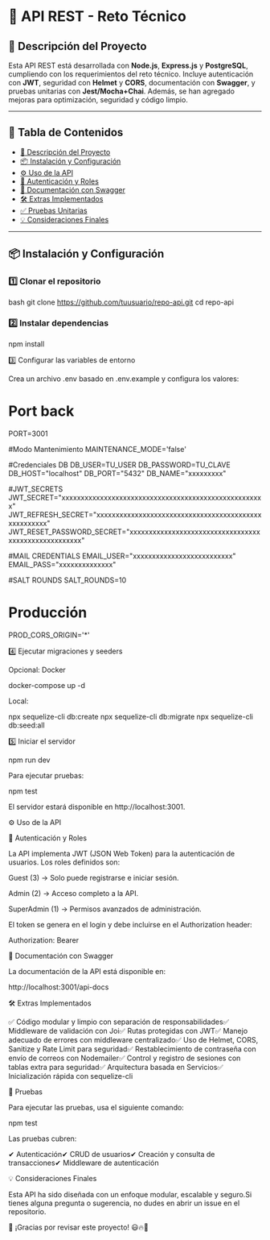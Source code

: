 # 🚀 API REST - Reto Técnico

## 📌 Descripción del Proyecto

Esta API REST está desarrollada con **Node.js**, **Express.js** y **PostgreSQL**, cumpliendo con los requerimientos del reto técnico. Incluye autenticación con **JWT**, seguridad con **Helmet** y **CORS**, documentación con **Swagger**, y pruebas unitarias con **Jest/Mocha+Chai**. Además, se han agregado mejoras para optimización, seguridad y código limpio.

---

## 📖 Tabla de Contenidos

- [📌 Descripción del Proyecto](#-descripción-del-proyecto)
- [📦 Instalación y Configuración](#-instalación-y-configuración)
- [⚙️ Uso de la API](#️-uso-de-la-api)
- [🔑 Autenticación y Roles](#-autenticación-y-roles)
- [📜 Documentación con Swagger](#-documentación-con-swagger)
- [🛠️ Extras Implementados](#️-extras-implementados)
- [✅ Pruebas Unitarias](#-pruebas-unitarias)
- [💡 Consideraciones Finales](#-consideraciones-finales)

---


## 📦 Instalación y Configuración

### 1️⃣ **Clonar el repositorio**
bash
git clone https://github.com/tuusuario/repo-api.git
cd repo-api

### 2️⃣ Instalar dependencias

npm install

3️⃣ Configurar las variables de entorno

Crea un archivo .env basado en .env.example y configura los valores:

# Port back
PORT=3001

#Modo Mantenimiento
MAINTENANCE_MODE='false'

#Credenciales DB
DB_USER=TU_USER
DB_PASSWORD=TU_CLAVE
DB_HOST="localhost"
DB_PORT="5432"
DB_NAME="xxxxxxxxx"

#JWT_SECRETS
JWT_SECRET="xxxxxxxxxxxxxxxxxxxxxxxxxxxxxxxxxxxxxxxxxxxxxxxxxxxxx"
JWT_REFRESH_SECRET="xxxxxxxxxxxxxxxxxxxxxxxxxxxxxxxxxxxxxxxxxxxxxxxxxxxxx"
JWT_RESET_PASSWORD_SECRET="xxxxxxxxxxxxxxxxxxxxxxxxxxxxxxxxxxxxxxxxxxxxxxxxxxxxx"

#MAIL CREDENTIALS
EMAIL_USER="xxxxxxxxxxxxxxxxxxxxxxxxxx"
EMAIL_PASS="xxxxxxxxxxxxxx"

#SALT ROUNDS
SALT_ROUNDS=10

# Producción
PROD_CORS_ORIGIN='*'

4️⃣ Ejecutar migraciones y seeders

Opcional: Docker

docker-compose up -d

Local:

npx sequelize-cli db:create
npx sequelize-cli db:migrate
npx sequelize-cli db:seed:all

5️⃣ Iniciar el servidor

npm run dev

Para ejecutar pruebas:

npm test

El servidor estará disponible en http://localhost:3001.

⚙️ Uso de la API

🔑 Autenticación y Roles

La API implementa JWT (JSON Web Token) para la autenticación de usuarios. Los roles definidos son:

Guest (3) → Solo puede registrarse e iniciar sesión.

Admin (2) → Acceso completo a la API.

SuperAdmin (1) → Permisos avanzados de administración.

El token se genera en el login y debe incluirse en el Authorization header:

Authorization: Bearer <token>

📜 Documentación con Swagger

La documentación de la API está disponible en:

http://localhost:3001/api-docs

🛠️ Extras Implementados

✅ Código modular y limpio con separación de responsabilidades✅ Middleware de validación con Joi✅ Rutas protegidas con JWT✅ Manejo adecuado de errores con middleware centralizado✅ Uso de Helmet, CORS, Sanitize y Rate Limit para seguridad✅ Restablecimiento de contraseña con envío de correos con Nodemailer✅ Control y registro de sesiones con tablas extra para seguridad✅ Arquitectura basada en Servicios✅ Inicialización rápida con sequelize-cli

🧪 Pruebas

Para ejecutar las pruebas, usa el siguiente comando:

npm test

Las pruebas cubren:

✔ Autenticación✔ CRUD de usuarios✔ Creación y consulta de transacciones✔ Middleware de autenticación

💡 Consideraciones Finales

Esta API ha sido diseñada con un enfoque modular, escalable y seguro.Si tienes alguna pregunta o sugerencia, no dudes en abrir un issue en el repositorio.

🚀 ¡Gracias por revisar este proyecto! 😃🔥🚀


